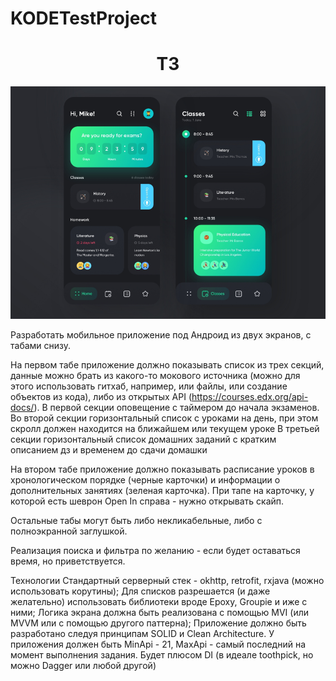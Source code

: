 # KODETestProject
<h1 align="center">ТЗ</h1>

![App](https://raw.githubusercontent.com/Snowmaze-dev/KODETestProject/master/images/app.png)

Разработать мобильное приложение под Андроид из двух экранов, с табами снизу.

На первом табе приложение должно показывать список из трех секций, данные можно брать из какого-то мокового источника (можно для этого использовать гитхаб, например, или файлы, или создание объектов из кода), либо из открытых API (https://courses.edx.org/api-docs/). 
В первой секции оповещение с таймером до начала экзаменов.
Во второй секции горизонтальный список с уроками на день, при этом скролл должен находится на ближайшем или текущем уроке
В третьей секции горизонтальный список домашних заданий с кратким описанием дз и временем до сдачи домашки

На втором табе приложение должно показывать расписание уроков в хронологическом порядке (черные карточки) и информации о дополнительных занятиях (зеленая карточка). 
При тапе на карточку, у которой есть шеврон Open In справа - нужно открывать скайп. 

Остальные табы могут быть либо некликабельные, либо с полноэкранной заглушкой.

Реализация поиска и фильтра по желанию - если будет оставаться время, но приветствуется.

Технологии
Стандартный серверный стек - okhttp, retrofit, rxjava (можно использовать корутины);
Для списков разрешается (и даже желательно) использовать библиотеки вроде Epoxy, Groupie и иже с ними;
Логика экрана должна быть реализована с помощью MVI (или MVVM или с помощью другого паттерна);
Приложение должно быть разработано следуя принципам SOLID и Clean Architecture. 
У приложения должен быть MinApi - 21, MaxApi - самый последний на момент выполнения задания.
Будет плюсом DI (в идеале toothpick, но можно Dagger или любой другой)
